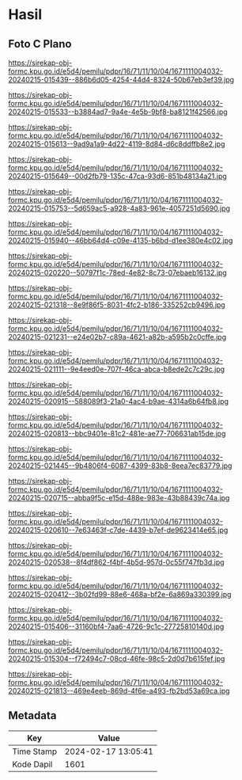 # Hasil

## Foto C Plano

https://sirekap-obj-formc.kpu.go.id/e5d4/pemilu/pdpr/16/71/11/10/04/1671111004032-20240215-015439--886b6d05-4254-44d4-8324-50b67eb3ef39.jpg

https://sirekap-obj-formc.kpu.go.id/e5d4/pemilu/pdpr/16/71/11/10/04/1671111004032-20240215-015533--b3884ad7-9a4e-4e5b-9bf8-ba8121f42566.jpg

https://sirekap-obj-formc.kpu.go.id/e5d4/pemilu/pdpr/16/71/11/10/04/1671111004032-20240215-015613--9ad9a1a9-4d22-4119-8d84-d6c8ddffb8e2.jpg

https://sirekap-obj-formc.kpu.go.id/e5d4/pemilu/pdpr/16/71/11/10/04/1671111004032-20240215-015649--00d2fb79-135c-47ca-93d6-851b48134a21.jpg

https://sirekap-obj-formc.kpu.go.id/e5d4/pemilu/pdpr/16/71/11/10/04/1671111004032-20240215-015753--5d659ac5-a928-4a83-961e-4057251d5690.jpg

https://sirekap-obj-formc.kpu.go.id/e5d4/pemilu/pdpr/16/71/11/10/04/1671111004032-20240215-015940--46bb64d4-c09e-4135-b6bd-d1ee380e4c02.jpg

https://sirekap-obj-formc.kpu.go.id/e5d4/pemilu/pdpr/16/71/11/10/04/1671111004032-20240215-020220--50797f1c-78ed-4e82-8c73-07ebaeb16132.jpg

https://sirekap-obj-formc.kpu.go.id/e5d4/pemilu/pdpr/16/71/11/10/04/1671111004032-20240215-021318--8e9f86f5-8031-4fc2-b186-335252cb9496.jpg

https://sirekap-obj-formc.kpu.go.id/e5d4/pemilu/pdpr/16/71/11/10/04/1671111004032-20240215-021231--e24e02b7-c89a-4621-a82b-a595b2c0cffe.jpg

https://sirekap-obj-formc.kpu.go.id/e5d4/pemilu/pdpr/16/71/11/10/04/1671111004032-20240215-021111--9e4eed0e-707f-46ca-abca-b8ede2c7c29c.jpg

https://sirekap-obj-formc.kpu.go.id/e5d4/pemilu/pdpr/16/71/11/10/04/1671111004032-20240215-020915--588089f3-21a0-4ac4-b9ae-4314a6b64fb8.jpg

https://sirekap-obj-formc.kpu.go.id/e5d4/pemilu/pdpr/16/71/11/10/04/1671111004032-20240215-020813--bbc9401e-81c2-481e-ae77-706631ab15de.jpg

https://sirekap-obj-formc.kpu.go.id/e5d4/pemilu/pdpr/16/71/11/10/04/1671111004032-20240215-021445--9b4806f4-6087-4399-83b8-8eea7ec83779.jpg

https://sirekap-obj-formc.kpu.go.id/e5d4/pemilu/pdpr/16/71/11/10/04/1671111004032-20240215-020715--abba9f5c-e15d-488e-983e-43b88439c74a.jpg

https://sirekap-obj-formc.kpu.go.id/e5d4/pemilu/pdpr/16/71/11/10/04/1671111004032-20240215-020610--7e63463f-c7de-4439-b7ef-de9623414e65.jpg

https://sirekap-obj-formc.kpu.go.id/e5d4/pemilu/pdpr/16/71/11/10/04/1671111004032-20240215-020538--8f4df862-f4bf-4b5d-957d-0c55f747fb3d.jpg

https://sirekap-obj-formc.kpu.go.id/e5d4/pemilu/pdpr/16/71/11/10/04/1671111004032-20240215-020412--3b02fd99-88e6-468a-bf2e-6a869a330399.jpg

https://sirekap-obj-formc.kpu.go.id/e5d4/pemilu/pdpr/16/71/11/10/04/1671111004032-20240215-015406--31160bf4-7aa6-4726-9c1c-27725810140d.jpg

https://sirekap-obj-formc.kpu.go.id/e5d4/pemilu/pdpr/16/71/11/10/04/1671111004032-20240215-015304--f72494c7-08cd-46fe-98c5-2d0d7b615fef.jpg

https://sirekap-obj-formc.kpu.go.id/e5d4/pemilu/pdpr/16/71/11/10/04/1671111004032-20240215-021813--469e4eeb-869d-4f6e-a493-fb2bd53a69ca.jpg


## Metadata

| Key        | Value               |
| ---------- | ------------------- |
| Time Stamp | 2024-02-17 13:05:41 |
| Kode Dapil | 1601                |



